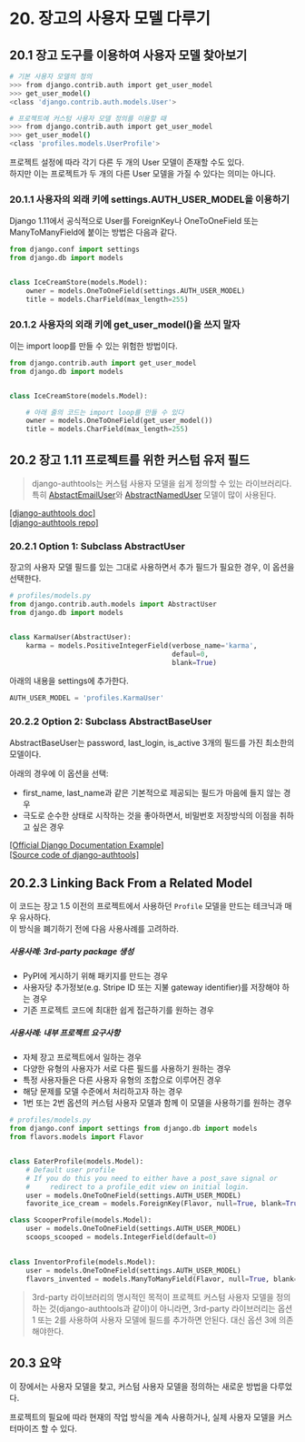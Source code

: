 # 20. 장고의 사용자 모델 다루기

## 20.1 장고 도구를 이용하여 사용자 모델 찾아보기

```bash
# 기본 사용자 모델의 정의
>>> from django.contrib.auth import get_user_model
>>> get_user_model()
<class 'django.contrib.auth.models.User'>

# 프로젝트에 커스텀 사용자 모델 정의를 이용할 때
>>> from django.contrib.auth import get_user_model
>>> get_user_model()
<class 'profiles.models.UserProfile'>
```

프로젝트 설정에 따라 각기 다른 두 개의 User 모델이 존재할 수도 있다.  
하지만 이는 프로젝트가 두 개의 다른 User 모델을 가질 수 있다는 의미는 아니다.

### 20.1.1 사용자의 외래 키에 settings.AUTH_USER_MODEL을 이용하기

Django 1.11에서 공식적으로 User를 ForeignKey나 OneToOneField 또는 ManyToManyField에 붙이는 방법은 다음과 같다.

```python
from django.conf import settings
from django.db import models


class IceCreamStore(models.Model):
    owner = models.OneToOneField(settings.AUTH_USER_MODEL)
    title = models.CharField(max_length=255)
```

### 20.1.2 사용자의 외래 키에 get_user_model()을 쓰지 말자

이는 import loop를 만들 수 있는 위험한 방법이다.

```python
from django.contrib.auth import get_user_model
from django.db import models


class IceCreamStore(models.Model):

    # 아래 줄의 코드는 import loop를 만들 수 있다
    owner = models.OneToOneField(get_user_model())
    title = models.CharField(max_length=255)
```

## 20.2 장고 1.11 프로젝트를 위한 커스텀 유저 필드

> django-authtools는 커스텀 사용자 모델을 쉽게 정의할 수 있는 라이브러리다.  
> 특히 [AbstactEmailUser](https://github.com/fusionbox/django-authtools/blob/master/authtools/models.py#L27)와 [AbstractNamedUser](https://github.com/fusionbox/django-authtools/blob/master/authtools/models.py#L59) 모델이 많이 사용된다.  

[[django-authtools doc]](https://django-authtools.readthedocs.org/)  
[[django-authtools repo]](https://github.com/fusionbox/django-authtools)

### 20.2.1 Option 1: Subclass AbstractUser

장고의 사용자 모델 필드를 있는 그대로 사용하면서 추가 필드가 필요한 경우, 이 옵션을 선택한다.  

```python
# profiles/models.py
from django.contrib.auth.models import AbstractUser
from django.db import models


class KarmaUser(AbstractUser):
    karma = models.PositiveIntegerField(verbose_name='karma',
                                        defaul=0,
                                        blank=True)
```

아래의 내용을 settings에 추가한다.

```python
AUTH_USER_MODEL = 'profiles.KarmaUser'
```

### 20.2.2 Option 2: Subclass AbstractBaseUser

AbstractBaseUser는 password, last\_login, is\_active 3개의 필드를 가진 최소한의 모델이다.

아래의 경우에 이 옵션을 선택:

- first\_name, last\_name과 같은 기본적으로 제공되는 필드가 마음에 들지 않는 경우
- 극도로 순수한 상태로 시작하는 것을 좋아하면서, 비밀번호 저장방식의 이점을 취하고 싶은 경우

[[Official Django Documentation Example]](https://docs.djangoproject.com/en/1.11/topics/auth/customizing/#a-full-example)  
[[Source code of django-authtools]](https://github.com/fusionbox/django-authtools)

## 20.2.3 Linking Back From a Related Model

이 코드는 장고 1.5 이전의 프로젝트에서 사용하던 `Profile` 모델을 만드는 테크닉과 매우 유사하다.  
이 방식을 폐기하기 전에 다음 사용사례를 고려하라.

##### 사용사례: 3rd-party package 생성

- PyPI에 게시하기 위해 패키지를 만드는 경우
- 사용자당 추가정보(e.g. Stripe ID 또는 지불 gateway identifier)를 저장해야 하는 경우
- 기존 프로젝트 코드에 최대한 쉽게 접근하기를 원하는 경우

##### 사용사례: 내부 프로젝트 요구사항

- 자체 장고 프로젝트에서 일하는 경우
- 다양한 유형의 사용자가 서로 다른 필드를 사용하기 원하는 경우
- 특정 사용자들은 다른 사용자 유형의 조합으로 이루어진 경우
- 해당 문제를 모델 수준에서 처리하고자 하는 경우
- 1번 또는 2번 옵션의 커스텀 사용자 모델과 함께 이 모델을 사용하기를 원하는 경우


```python
# profiles/models.py
from django.conf import settings from django.db import models
from flavors.models import Flavor


class EaterProfile(models.Model):
    # Default user profile
    # If you do this you need to either have a post_save signal or
    #     redirect to a profile_edit view on initial login.
    user = models.OneToOneField(settings.AUTH_USER_MODEL)
    favorite_ice_cream = models.ForeignKey(Flavor, null=True, blank=True)

class ScooperProfile(models.Model):
    user = models.OneToOneField(settings.AUTH_USER_MODEL)
    scoops_scooped = models.IntegerField(default=0)
    

class InventorProfile(models.Model):
    user = models.OneToOneField(settings.AUTH_USER_MODEL)
    flavors_invented = models.ManyToManyField(Flavor, null=True, blank=True)
```

> 3rd-party 라이브러리의 명시적인 목적이 프로젝트 커스텀 사용자 모델을 정의하는 것(django-authtools과 같이)이 아니라면, 3rd-party 라이브러리는 옵션 1 또는 2를 사용하여 사용자 모델에 필드를 추가하면 안된다. 대신 옵션 3에 의존해야한다.

## 20.3 요약

이 장에서는 사용자 모델을 찾고, 커스텀 사용자 모델을 정의하는 새로운 방법을 다루었다.

프로젝트의 필요에 따라 현재의 작업 방식을 계속 사용하거나, 실제 사용자 모델을 커스터마이즈 할 수 있다.
